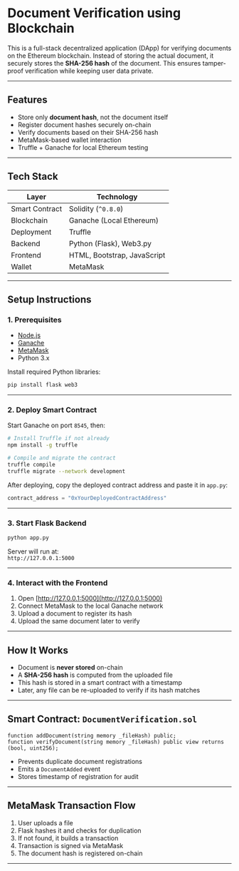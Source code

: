 # Document Verification using Blockchain

This is a full-stack decentralized application (DApp) for verifying documents on the Ethereum blockchain. Instead of storing the actual document, it securely stores the **SHA-256 hash** of the document. This ensures tamper-proof verification while keeping user data private.

---

## Features

- Store only **document hash**, not the document itself  
- Register document hashes securely on-chain  
- Verify documents based on their SHA-256 hash  
- MetaMask-based wallet interaction  
- Truffle + Ganache for local Ethereum testing  

---

## Tech Stack

| Layer          | Technology                 |
|----------------|-----------------------------|
| Smart Contract | Solidity (`^0.8.0`)         |
| Blockchain     | Ganache (Local Ethereum)    |
| Deployment     | Truffle                     |
| Backend        | Python (Flask), Web3.py     |
| Frontend       | HTML, Bootstrap, JavaScript |
| Wallet         | MetaMask                    |

---
## Setup Instructions

### 1. Prerequisites

- [Node.js](https://nodejs.org/)
- [Ganache](https://trufflesuite.com/ganache/)
- [MetaMask](https://metamask.io/)
- Python 3.x

Install required Python libraries:

```bash
pip install flask web3
```

---

### 2. Deploy Smart Contract

Start Ganache on port `8545`, then:

```bash
# Install Truffle if not already
npm install -g truffle

# Compile and migrate the contract
truffle compile
truffle migrate --network development
```

After deploying, copy the deployed contract address and paste it in `app.py`:

```python
contract_address = "0xYourDeployedContractAddress"
```

---

### 3. Start Flask Backend

```bash
python app.py
```

Server will run at:  
`http://127.0.0.1:5000`

---

### 4. Interact with the Frontend

1. Open [http://127.0.0.1:5000](http://127.0.0.1:5000)
2. Connect MetaMask to the local Ganache network
3. Upload a document to register its hash
4. Upload the same document later to verify

---

## How It Works

- Document is **never stored** on-chain  
- A **SHA-256 hash** is computed from the uploaded file  
- This hash is stored in a smart contract with a timestamp  
- Later, any file can be re-uploaded to verify if its hash matches  

---

## Smart Contract: `DocumentVerification.sol`

```solidity
function addDocument(string memory _fileHash) public;
function verifyDocument(string memory _fileHash) public view returns (bool, uint256);
```

- Prevents duplicate document registrations  
- Emits a `DocumentAdded` event  
- Stores timestamp of registration for audit  

---

## MetaMask Transaction Flow

1. User uploads a file  
2. Flask hashes it and checks for duplication  
3. If not found, it builds a transaction  
4. Transaction is signed via MetaMask  
5. The document hash is registered on-chain  

---

